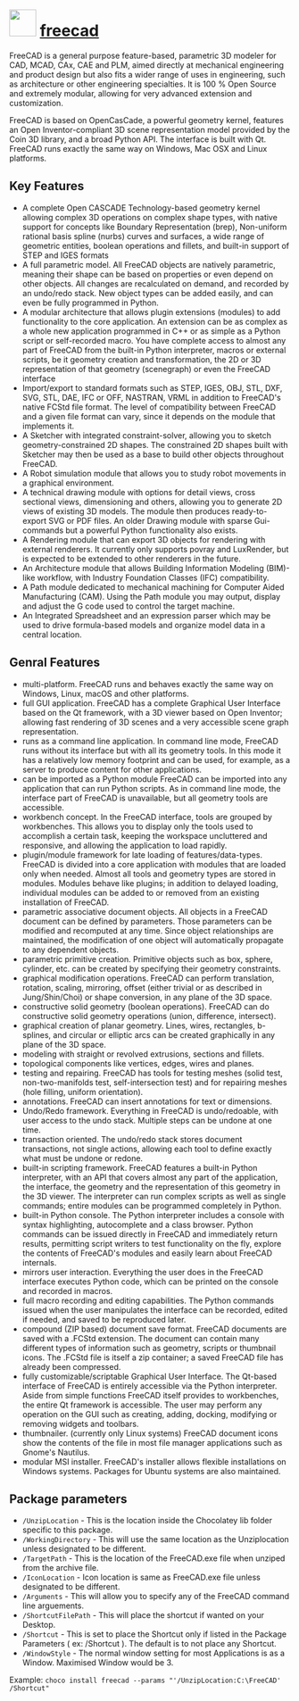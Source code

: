 # <img src="https://cdn.jsdelivr.net/gh/chocolatey-community/chocolatey-coreteampackages@edba4a5849ff756e767cba86641bea97ff5721fe/icons/freecad.svg" width="48" height="48"/> [freecad](https://chocolatey.org/packages/freecad)

FreeCAD is a general purpose feature-based, parametric 3D modeler for CAD, MCAD, CAx, CAE and PLM, aimed directly at mechanical engineering and product design but also fits a wider range of uses in engineering, such as architecture or other engineering specialties. It is 100 % Open Source and extremely modular, allowing for very advanced extension and customization.

FreeCAD is based on OpenCasCade, a powerful geometry kernel, features an Open Inventor-compliant 3D scene representation model provided by the Coin 3D library, and a broad Python API. The interface is built with Qt. FreeCAD runs exactly the same way on Windows, Mac OSX and Linux platforms.


## Key Features

- A complete Open CASCADE Technology-based geometry kernel allowing complex 3D operations on complex shape types, with native support for concepts like Boundary Representation (brep), Non-uniform rational basis spline (nurbs) curves and surfaces, a wide range of geometric entities, boolean operations and fillets, and built-in support of STEP and IGES formats
- A full parametric model. All FreeCAD objects are natively parametric, meaning their shape can be based on properties or even depend on other objects. All changes are recalculated on demand, and recorded by an undo/redo stack. New object types can be added easily, and can even be fully programmed in Python.
- A modular architecture that allows plugin extensions (modules) to add functionality to the core application. An extension can be as complex as a whole new application programmed in C++ or as simple as a Python script or self-recorded macro. You have complete access to almost any part of FreeCAD from the built-in Python interpreter, macros or external scripts, be it geometry creation and transformation, the 2D or 3D representation of that geometry (scenegraph) or even the FreeCAD interface
- Import/export to standard formats such as STEP, IGES, OBJ, STL, DXF, SVG, STL, DAE, IFC or OFF, NASTRAN, VRML in addition to FreeCAD's native FCStd file format. The level of compatibility between FreeCAD and a given file format can vary, since it depends on the module that implements it.
- A Sketcher with integrated constraint-solver, allowing you to sketch geometry-constrained 2D shapes. The constrained 2D shapes built with Sketcher may then be used as a base to build other objects throughout FreeCAD.
- A Robot simulation module that allows you to study robot movements in a graphical environment.
- A technical drawing module with options for detail views, cross sectional views, dimensioning and others, allowing you to generate 2D views of existing 3D models. The module then produces ready-to-export SVG or PDF files. An older Drawing module with sparse Gui-commands but a powerful Python functionality also exists.
- A Rendering module that can export 3D objects for rendering with external renderers. It currently only supports povray and LuxRender, but is expected to be extended to other renderers in the future.
- An Architecture module that allows Building Information Modeling (BIM)-like workflow, with Industry Foundation Classes (IFC) compatibility.
- A Path module dedicated to mechanical machining for Computer Aided Manufacturing (CAM). Using the Path module you may output, display and adjust the G code used to control the target machine.
- An Integrated Spreadsheet and an expression parser which may be used to drive formula-based models and organize model data in a central location.

## Genral Features

- multi-platform. FreeCAD runs and behaves exactly the same way on Windows, Linux, macOS and other platforms.
- full GUI application. FreeCAD has a complete Graphical User Interface based on the Qt framework, with a 3D viewer based on Open Inventor; allowing fast rendering of 3D scenes and a very accessible scene graph representation.
- runs as a command line application. In command line mode, FreeCAD runs without its interface but with all its geometry tools. In this mode it has a relatively low memory footprint and can be used, for example, as a server to produce content for other applications.
- can be imported as a Python module FreeCAD can be imported into any application that can run Python scripts. As in command line mode, the interface part of FreeCAD is unavailable, but all geometry tools are accessible.
- workbench concept. In the FreeCAD interface, tools are grouped by workbenches. This allows you to display only the tools used to accomplish a certain task, keeping the workspace uncluttered and responsive, and allowing the application to load rapidly.
- plugin/module framework for late loading of features/data-types. FreeCAD is divided into a core application with modules that are loaded only when needed. Almost all tools and geometry types are stored in modules. Modules behave like plugins; in addition to delayed loading, individual modules can be added to or removed from an existing installation of FreeCAD.
- parametric associative document objects. All objects in a FreeCAD document can be defined by parameters. Those parameters can be modified and recomputed at any time. Since object relationships are maintained, the modification of one object will automatically propagate to any dependent objects.
- parametric primitive creation. Primitive objects such as box, sphere, cylinder, etc. can be created by specifying their geometry constraints.
- graphical modification operations. FreeCAD can perform translation, rotation, scaling, mirroring, offset (either trivial or as described in Jung/Shin/Choi) or shape conversion, in any plane of the 3D space.
- constructive solid geometry (boolean operations). FreeCAD can do constructive solid geometry operations (union, difference, intersect).
- graphical creation of planar geometry. Lines, wires, rectangles, b-splines, and circular or elliptic arcs can be created graphically in any plane of the 3D space.
- modeling with straight or revolved extrusions, sections and fillets.
- topological components like vertices, edges, wires and planes.
- testing and repairing. FreeCAD has tools for testing meshes (solid test, non-two-manifolds test, self-intersection test) and for repairing meshes (hole filling, uniform orientation).
- annotations. FreeCAD can insert annotations for text or dimensions.
- Undo/Redo framework. Everything in FreeCAD is undo/redoable, with user access to the undo stack. Multiple steps can be undone at one time.
- transaction oriented. The undo/redo stack stores document transactions, not single actions, allowing each tool to define exactly what must be undone or redone.
- built-in scripting framework. FreeCAD features a built-in Python interpreter, with an API that covers almost any part of the application, the interface, the geometry and the  representation of this geometry in the 3D viewer. The interpreter can run complex scripts as well as single commands; entire modules can be programmed completely in Python.
- built-in Python console. The Python interpreter includes a console with syntax highlighting, autocomplete and a class browser. Python commands can be issued directly in FreeCAD and immediately return results, permitting script writers to test functionality on the fly, explore the contents of FreeCAD's modules and easily learn about FreeCAD internals.
- mirrors user interaction. Everything the user does in the FreeCAD interface executes Python code, which can be printed on the console and recorded in macros.
- full macro recording and editing capabilities. The Python commands issued when the user manipulates the interface can be recorded, edited if needed, and saved to be reproduced later.
- compound (ZIP based) document save format. FreeCAD documents are saved with a .FCStd extension. The document can contain many different types of information such as geometry, scripts or thumbnail icons. The .FCStd file is itself a zip container; a saved FreeCAD file has already been compressed.
- fully customizable/scriptable Graphical User Interface. The Qt-based interface of FreeCAD is entirely accessible via the Python interpreter. Aside from simple functions FreeCAD itself provides to workbenches, the entire Qt framework is accessible. The user may perform any operation on the GUI such as creating, adding, docking, modifying or removing widgets and toolbars.
- thumbnailer. (currently only Linux systems) FreeCAD document icons show the contents of the file in most file manager applications such as Gnome's Nautilus.
- modular MSI installer. FreeCAD's installer allows flexible installations on Windows systems. Packages for Ubuntu systems are also maintained.

## Package parameters

- `/UnzipLocation` - This is the location inside the Chocolatey lib folder specific to this package.
- `/WorkingDirectory` - This will use the same location as the Unziplocation unless designated to be different.
- `/TargetPath` - This is the location of the FreeCAD.exe file when unziped from the archive file.
- `/IconLocation` - Icon location is same as FreeCAD.exe file unless designated to be different.
- `/Arguments` - This will allow you to specify any of the FreeCAD command line arguements.
- `/ShortcutFilePath` - This will place the shortcut if wanted on your Desktop.
- `/Shortcut` - This is set to place the Shortcut only if listed in the Package Parameters ( ex: /Shortcut ). The default is to not place any Shortcut.
- `/WindowStyle` - The normal window setting for most Applications is as a Window. Maximised Window would be 3.

Example: `choco install freecad --params "'/UnzipLocation:C:\FreeCAD' /Shortcut"`



